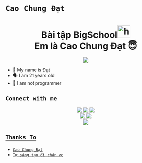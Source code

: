 # ```Cao Chung Đạt```
<p align="center">
<h1 align="center">Bài tập BigSchool<img src="https://user-images.githubusercontent.com/1303154/88677602-1635ba80-d120-11ea-84d8-d263ba5fc3c0.gif" width="40px" alt="hi"><br>Em là Cao Chung Đạt 😇 </h1>
<p align="center">
  <img src="https://scontent.fsgn8-3.fna.fbcdn.net/v/t39.30808-6/337291586_569199528511175_1101237418648525879_n.jpg?_nc_cat=104&ccb=1-7&_nc_sid=09cbfe&_nc_ohc=h9eFNPSKGGMAX_9gZBc&_nc_ht=scontent.fsgn8-3.fna&oh=00_AfCsDOYU3w9xqt3lNyI31DxSelgvzl_pQZa9WqLKuhBmOQ&oe=6424C401" /></>
</p>

- 👼 My name is Đạt
- 🗣️ I am 21 years old 
- 🔭 I am not programmer

## ```Connect with me```
<p align="center">
  <a href="https://instagram.com/caochungdat"><img src="https://img.shields.io/badge/Instagram-E4405F?style=for-the-badge&logo=instagram&logoColor=white"/> 
  <a href="https://www.facebook.com/caochungdat"><img src="https://img.shields.io/badge/Facebook-%234267B2.svg?&style=for-the-badge&logo=facebook&logoColor=white" />
  <a href="https://t.me/caochungdat"><img src="https://img.shields.io/badge/Telegram-%230088cc.svg?&style=for-the-badge&logo=telegram&logoColor=white" /> <br>
  <a href="https://github.com/chungdat02"><img src="https://img.shields.io/badge/-GitHub-black?style=flat-square&logo=github" /> 
  <a href="https://www.youtube.com/channel/UCbDcgl4X1V8IHa3wdSTC1dQ"><img src="https://img.shields.io/youtube/channel/subscribers/UCdzWwbApjkyODby7_MoRYlA?style=social" /> <br>
  <a href="https://komarev.com/ghpvc/?username=zeeoneofc&color=blue&style=flat-square&label=Profile+Dilihat"><img src="https://komarev.com/ghpvc/?username=zeeoneofc&color=blue&style=flat-square&label=Profile+Dilihat" />

</p>

## ```Thanks To```

- [`Cao Chung Đạt`]()
- [`Tự sáng tạo đi chán vc`]()
